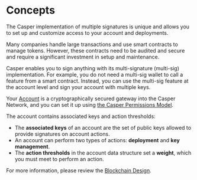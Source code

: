 # Concepts

The Casper implementation of multiple signatures is unique and allows you to set up and customize access to your account and deployments.

Many companies handle large transactions and use smart contracts to manage tokens. However, these contracts need to be audited and secure and require a significant investment in setup and maintenance.

Casper enables you to sign anything with its multi-signature (multi-sig) implementation. For example, you do not need a multi-sig wallet to call a feature from a smart contract. Instead, you can use the multi-sig feature at the account level and sign your account with multiple keys.

Your [Account](https://docs.casperlabs.io/en/latest/implementation/accounts.html) is a cryptographically secured gateway into the Casper Network, and you can set it up using [the Casper Permissions Model](https://docs.casperlabs.io/en/latest/implementation/accounts.html#permissions-model).

The account contains associated keys and action thresholds:

-   The **associated keys** of an account are the set of public keys allowed to provide signatures on account actions.
-   An account can perform two types of actions: **deployment** and **key management**.
-   The **action thresholds** in the account data structure set a **weight**, which you must meet to perform an action.

For more information, please review the [Blockchain Design](https://docs.casperlabs.io/en/latest/implementation/accounts.html).
